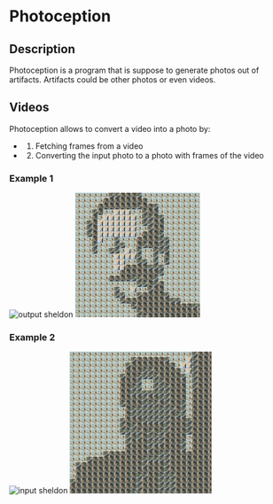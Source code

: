 # Photoception

## Description

Photoception is a program that is suppose to generate photos out of artifacts.
Artifacts could be other photos or even videos. 

## Videos

Photoception allows to convert a video into a photo by:
- 1. Fetching frames from a video
- 2. Converting the input photo to a photo with frames of the video

### Example 1

![output sheldon](image/sheldon.jpeg)
![output sheldon](saved/saved_image/sheldon.jpeg)


### Example 2

![input sheldon](image/dwight.jpg)
![output dwight](saved/saved_image/dwight.jpg)